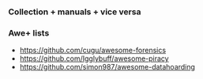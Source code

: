 ### Collection + manuals + vice versa

### Awe+ lists 
- https://github.com/cugu/awesome-forensics
- https://github.com/Igglybuff/awesome-piracy
- https://github.com/simon987/awesome-datahoarding
